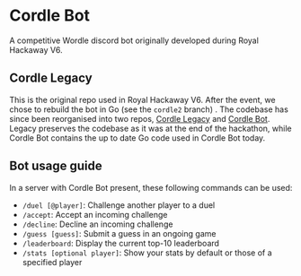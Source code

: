 # Cordle Bot
A competitive Wordle discord bot originally developed during Royal Hackaway V6.

## Cordle Legacy
This is the original repo used in Royal Hackaway V6. After the event, we chose to rebuild the bot in Go (see the `cordle2` branch) . The codebase has since been reorganised into two repos, [Cordle Legacy](https://github.com/cordle-bot/cordle-legacy) and [Cordle Bot](https://github.com/cordle-bot/cordle-bot). Legacy preserves the codebase as it was at the end of the hackathon, while Cordle Bot contains the up to date Go code used in Cordle Bot today.

## Bot usage guide
In a server with Cordle Bot present, these following commands can be used:
- `/duel [@player]`: Challenge another player to a duel
- `/accept`: Accept an incoming challenge
- `/decline`: Decline an incoming challenge
- `/guess [guess]`: Submit a guess in an ongoing game
- `/leaderboard`: Display the current top-10 leaderboard
- `/stats [optional player]`: Show your stats by default or those of a specified player

